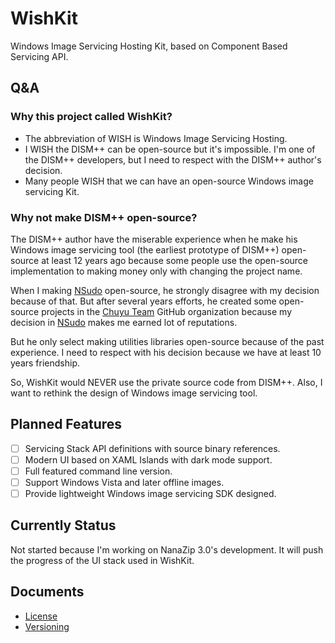 ﻿# WishKit

Windows Image Servicing Hosting Kit, based on Component Based Servicing API.

## Q&A

### Why this project called WishKit?

- The abbreviation of WISH is Windows Image Servicing Hosting.
- I WISH the DISM++ can be open-source but it's impossible. I'm one of the
  DISM++ developers, but I need to respect with the DISM++ author's decision.
- Many people WISH that we can have an open-source Windows image servicing Kit.

### Why not make DISM++ open-source?

The DISM++ author have the miserable experience when he make his Windows image
servicing tool (the earliest prototype of DISM++) open-source at least 12 years
ago because some people use the open-source implementation to making money only
with changing the project name.

When I making [NSudo] open-source, he strongly disagree with my decision because
of that. But after several years efforts, he created some open-source projects
in the [Chuyu Team] GitHub organization because my decision in [NSudo] makes me
earned lot of reputations.

But he only select making utilities libraries open-source because of the past
experience. I need to respect with his decision because we have at least 10
years friendship.

So, WishKit would NEVER use the private source code from DISM++. Also, I want
to rethink the design of Windows image servicing tool.

[NSudo]: https://github.com/M2TeamArchived/NSudo
[Chuyu Team]: https://github.com/Chuyu-Team

## Planned Features

- [ ] Servicing Stack API definitions with source binary references.
- [ ] Modern UI based on XAML Islands with dark mode support.
- [ ] Full featured command line version.
- [ ] Support Windows Vista and later offline images.
- [ ] Provide lightweight Windows image servicing SDK designed.

## Currently Status

Not started because I'm working on NanaZip 3.0's development. It will push the
progress of the UI stack used in WishKit.

## Documents

- [License](License.md)
- [Versioning](Versioning.md)